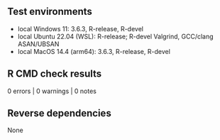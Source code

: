 ## Test environments

- local Windows 11: 3.6.3, R-release, R-devel
- local Ubuntu 22.04 (WSL): R-release; R-devel Valgrind, GCC/clang ASAN/UBSAN
- local MacOS 14.4 (arm64): 3.6.3, R-release, R-devel

## R CMD check results

0 errors | 0 warnings | 0 notes

## Reverse dependencies

None
